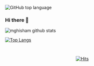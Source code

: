 ![GitHub top language](https://img.shields.io/github/languages/top/mghisham/mghisham.github.io?color=%237f52ff&style=for-the-badge)

### Hi there 👋

![mghisham github stats](https://github-readme-stats.vercel.app/api?username=mghisham&show_icons=true&show_icons=true&theme=radical)

[![Top Langs](https://github-readme-stats.vercel.app/api/top-langs/?username=droidninja&layout=compact&theme=radical)](https://github.com/mghisham)

<br>

<div align=center>

[![Hits](https://hits.seeyoufarm.com/api/count/incr/badge.svg?url=https%3A%2F%2Fgithub.com%2Fkeelim&count_bg=%2379C83D&title_bg=%23555555&icon=&icon_color=%23E7E7E7&title=hits&edge_flat=false)](https://hits.seeyoufarm.com)
